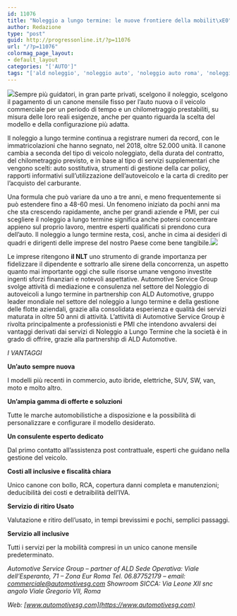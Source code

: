 ```yaml
---
id: 11076
title: "Noleggio a lungo termine: le nuove frontiere della mobilit\xE0"
author: Redazione
type: "post"
guid: http://progressonline.it/?p=11076
url: "/?p=11076"
colormag_page_layout:
- default_layout
categories: "['AUTO']"
tags: "['ald noleggio', 'noleggio auto', 'noleggio auto roma', 'noleggio lungo termine']"
---
```


![](https://progressonline.it/wp-content/uploads/2018/12/medium_jpeg-ASG.jpg)Sempre più guidatori, in gran parte privati, scelgono il noleggio, scelgono il pagamento di un canone mensile fisso per l’auto nuova o il veicolo commerciale per un periodo di tempo e un chilometraggio prestabiliti, su misura delle loro reali esigenze, anche per quanto riguarda la scelta del modello e della configurazione più adatta.

Il noleggio a lungo termine continua a registrare numeri da record, con le immatricolazioni che hanno segnato, nel 2018, oltre 52.000 unità. Il canone cambia a seconda del tipo di veicolo noleggiato, della durata del contratto, del chilometraggio previsto, e in base al tipo di servizi supplementari che vengono scelti: auto sostitutiva, strumenti di gestione della car policy, rapporti informativi sull’utilizzazione dell’autoveicolo e la carta di credito per l’acquisto del carburante.

Una formula che può variare da uno a tre anni, e meno frequentemente si può estendere fino a 48-60 mesi. Un fenomeno iniziato da pochi anni ma che sta crescendo rapidamente, anche per grandi aziende e PMI, per cui scegliere il noleggio a lungo termine significa anche potersi concentrare appieno sul proprio lavoro, mentre esperti qualificati si prendono cura dell’auto. Il noleggio a lungo termine resta, così, anche in cima ai desideri di quadri e dirigenti delle imprese del nostro Paese come bene tangibile.![](https://progressonline.it/wp-content/uploads/2018/12/asg.jpg)

Le imprese ritengono **il NLT** uno strumento di grande importanza per fidelizzare il dipendente e sottrarlo alle sirene della concorrenza, un aspetto quanto mai importante oggi che sulle risorse umane vengono investite ingenti sforzi finanziari e notevoli aspettative. Automotive Service Group svolge attività di mediazione e consulenza nel settore del Noleggio di autoveicoli a lungo termine in partnership con ALD Automotive, gruppo leader mondiale nel settore del noleggio a lungo termine e della gestione delle flotte aziendali, grazie alla consolidata esperienza e qualità dei servizi maturata in oltre 50 anni di attività. L’attività di Automotive Service Group è rivolta principalmente a professionisti e PMI che intendono avvalersi dei vantaggi derivati dai servizi di Noleggio a Lungo Termine che la società è in grado di offrire, grazie alla partnership di ALD Automotive.

*I VANTAGGI*

**Un’auto sempre nuova**

I modelli più recenti in commercio, auto ibride, elettriche, SUV, SW, van, moto e molto altro.

**Un’ampia gamma di offerte e soluzioni**

Tutte le marche automobilistiche a disposizione e la possibilità di personalizzare e configurare il modello desiderato.

**Un consulente esperto dedicato**

Dal primo contatto all’assistenza post contrattuale, esperti che guidano nella gestione del veicolo.

**Costi all inclusive e fiscalità chiara**

Unico canone con bollo, RCA, copertura danni completa e manutenzioni; deducibilità dei costi e detraibilità dell’IVA.

**Servizio di ritiro Usato**

Valutazione e ritiro dell’usato, in tempi brevissimi e pochi, semplici passaggi.

**Servizio all inclusive**

Tutti i servizi per la mobilità compresi in un unico canone mensile predeterminato.

*Automotive Service Group – partner of ALD Sede Operativa: Viale dell’Esperanto, 71 – Zona Eur Roma Tel. 06.87752179 – email: commerciale@automotivesg.com Showroom SICCA: Via Leone XII snc angolo Viale Gregorio VII, Roma*

*Web: [www.automotivesg.com](https://www.automotivesg.com)*